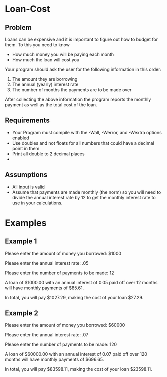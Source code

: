 # Loan-Cost
## Problem
Loans can be expensive and it is important to figure out how to budget for them. To this you need to know

  - How much money you will be paying each month
  - How much the loan will cost you

Your program should ask the user for the following information in this order: 

1. The amount they are borrowing
2. The annual (yearly) interest rate
3. The number of months the payments are to be made over

After collecting the above information the program reports the monthly payment as well as the total cost of the loan.

## Requirements
  - Your Program must compile with the -Wall, -Werror, and -Wextra options enabled
  - Use doubles and not floats for all numbers that could have a decimal point in them
  - Print all double to 2 decimal places
  - 
## Assumptions
  - All input is valid
  - Assume that payments are made monthly (the norm) so you will need to divide the annual interest rate by 12 to get the monthly interest rate to use in your calculations.

# Examples

## Example 1
Please enter the amount of money you borrowed: $1000

Please enter the annual interest rate: .05

Please enter the number of payments to be made: 12

A loan of $1000.00 with an annual interest of 0.05 paid off over 12 months will have monthly payments of $85.61.

In total, you will pay $1027.29, making the cost of your loan $27.29.

## Example 2
Please enter the amount of money you borrowed: $60000

Please enter the annual interest rate: .07

Please enter the number of payments to be made: 120

A loan of $60000.00 with an annual interest of 0.07 paid off over 120 months will have monthly payments of $696.65.

In total, you will pay $83598.11, making the cost of your loan $23598.11.
